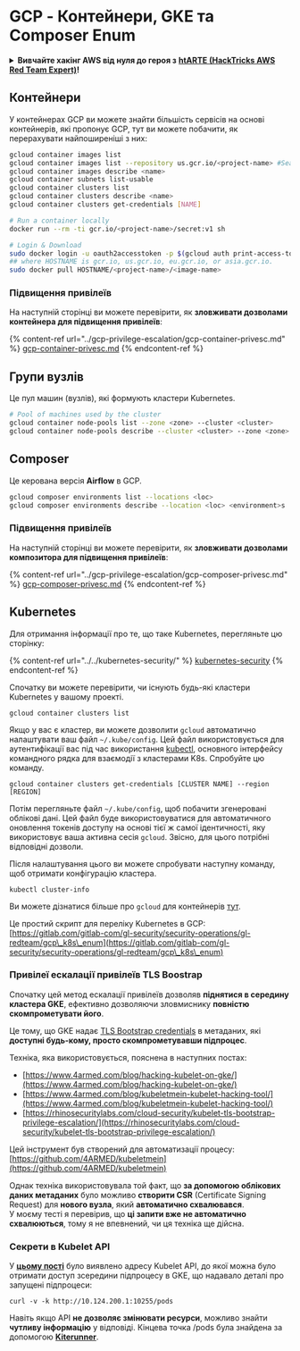 # GCP - Контейнери, GKE та Composer Enum

<details>

<summary><strong>Вивчайте хакінг AWS від нуля до героя з</strong> <a href="https://training.hacktricks.xyz/courses/arte"><strong>htARTE (HackTricks AWS Red Team Expert)</strong></a><strong>!</strong></summary>

Інші способи підтримки HackTricks:

* Якщо ви хочете побачити **рекламу вашої компанії на HackTricks** або **завантажити HackTricks у форматі PDF**, перевірте [**ПЛАНИ ПІДПИСКИ**](https://github.com/sponsors/carlospolop)!
* Отримайте [**офіційний PEASS & HackTricks мерч**](https://peass.creator-spring.com)
* Відкрийте для себе [**Сім'ю PEASS**](https://opensea.io/collection/the-peass-family), нашу колекцію ексклюзивних [**NFT**](https://opensea.io/collection/the-peass-family)
* **Приєднуйтесь до** 💬 [**групи Discord**](https://discord.gg/hRep4RUj7f) або [**групи telegram**](https://t.me/peass) або **слідкуйте** за мною на **Twitter** 🐦 [**@carlospolopm**](https://twitter.com/carlospolopm)**.**
* **Поділіться своїми хакерськими трюками, надсилайте PR до** [**HackTricks**](https://github.com/carlospolop/hacktricks) та [**HackTricks Cloud**](https://github.com/carlospolop/hacktricks-cloud) репозиторіїв GitHub.

</details>

## Контейнери

У контейнерах GCP ви можете знайти більшість сервісів на основі контейнерів, які пропонує GCP, тут ви можете побачити, як перерахувати найпоширеніші з них:
```bash
gcloud container images list
gcloud container images list --repository us.gcr.io/<project-name> #Search in other subdomains repositories
gcloud container images describe <name>
gcloud container subnets list-usable
gcloud container clusters list
gcloud container clusters describe <name>
gcloud container clusters get-credentials [NAME]

# Run a container locally
docker run --rm -ti gcr.io/<project-name>/secret:v1 sh

# Login & Download
sudo docker login -u oauth2accesstoken -p $(gcloud auth print-access-token) https://HOSTNAME
## where HOSTNAME is gcr.io, us.gcr.io, eu.gcr.io, or asia.gcr.io.
sudo docker pull HOSTNAME/<project-name>/<image-name>
```
### Підвищення привілеїв

На наступній сторінці ви можете перевірити, як **зловживати дозволами контейнера для підвищення привілеїв**:

{% content-ref url="../gcp-privilege-escalation/gcp-container-privesc.md" %}
[gcp-container-privesc.md](../gcp-privilege-escalation/gcp-container-privesc.md)
{% endcontent-ref %}

## Групи вузлів

Це пул машин (вузлів), які формують кластери Kubernetes.
```bash
# Pool of machines used by the cluster
gcloud container node-pools list --zone <zone> --cluster <cluster>
gcloud container node-pools describe --cluster <cluster> --zone <zone> <node-pool>
```
## Composer

Це керована версія **Airflow** в GCP.
```bash
gcloud composer environments list --locations <loc>
gcloud composer environments describe --location <loc> <environment>s
```
### Підвищення привілеїв

На наступній сторінці ви можете перевірити, як **зловживати дозволами композитора для підвищення привілеїв**:

{% content-ref url="../gcp-privilege-escalation/gcp-composer-privesc.md" %}
[gcp-composer-privesc.md](../gcp-privilege-escalation/gcp-composer-privesc.md)
{% endcontent-ref %}

## Kubernetes

Для отримання інформації про те, що таке Kubernetes, перегляньте цю сторінку:

{% content-ref url="../../kubernetes-security/" %}
[kubernetes-security](../../kubernetes-security/)
{% endcontent-ref %}

Спочатку ви можете перевірити, чи існують будь-які кластери Kubernetes у вашому проекті.
```
gcloud container clusters list
```
Якщо у вас є кластер, ви можете дозволити `gcloud` автоматично налаштувати ваш файл `~/.kube/config`. Цей файл використовується для аутентифікації вас під час використання [kubectl](https://kubernetes.io/docs/reference/kubectl/overview/), основного інтерфейсу командного рядка для взаємодії з кластерами K8s. Спробуйте цю команду.
```
gcloud container clusters get-credentials [CLUSTER NAME] --region [REGION]
```
Потім перегляньте файл `~/.kube/config`, щоб побачити згенеровані облікові дані. Цей файл буде використовуватися для автоматичного оновлення токенів доступу на основі тієї ж самої ідентичності, яку використовує ваша активна сесія `gcloud`. Звісно, для цього потрібні відповідні дозволи.

Після налаштування цього ви можете спробувати наступну команду, щоб отримати конфігурацію кластера.
```
kubectl cluster-info
```
Ви можете дізнатися більше про `gcloud` для контейнерів [тут](https://cloud.google.com/sdk/gcloud/reference/container/).

Це простий скрипт для переліку Kubernetes в GCP: [https://gitlab.com/gitlab-com/gl-security/security-operations/gl-redteam/gcp\_k8s\_enum](https://gitlab.com/gitlab-com/gl-security/security-operations/gl-redteam/gcp\_k8s\_enum)

### Привілеї ескалації привілеїв TLS Boostrap

Спочатку цей метод ескалації привілеїв дозволяв **піднятися в середину кластера GKE**, ефективно дозволяючи зловмиснику **повністю скомпрометувати його**.

Це тому, що GKE надає [TLS Bootstrap credentials](https://kubernetes.io/docs/reference/command-line-tools-reference/kubelet-tls-bootstrapping/) в метаданих, які **доступні будь-кому, просто скомпрометувавши підпроцес**.

Техніка, яка використовується, пояснена в наступних постах:

* [https://www.4armed.com/blog/hacking-kubelet-on-gke/](https://www.4armed.com/blog/hacking-kubelet-on-gke/)
* [https://www.4armed.com/blog/kubeletmein-kubelet-hacking-tool/](https://www.4armed.com/blog/kubeletmein-kubelet-hacking-tool/)
* [https://rhinosecuritylabs.com/cloud-security/kubelet-tls-bootstrap-privilege-escalation/](https://rhinosecuritylabs.com/cloud-security/kubelet-tls-bootstrap-privilege-escalation/)

Цей інструмент був створений для автоматизації процесу: [https://github.com/4ARMED/kubeletmein](https://github.com/4ARMED/kubeletmein)

Однак техніка використовувала той факт, що **за допомогою облікових даних метаданих** було можливо **створити CSR** (Certificate Signing Request) для **нового вузла**, який **автоматично схвалювався**.\
У моєму тесті я перевірив, що **ці запити вже не автоматично схвалюються**, тому я не впевнений, чи ця техніка ще дійсна.

### Секрети в Kubelet API <a href="#the-kubelet-api-git-secrets-redux" id="the-kubelet-api-git-secrets-redux"></a>

У [**цьому пості**](https://blog.assetnote.io/2022/05/06/cloudflare-pages-pt3/) було виявлено адресу Kubelet API, до якої можна було отримати доступ зсередини підпроцесу в GKE, що надавало деталі про запущені підпроцеси:
```
curl -v -k http://10.124.200.1:10255/pods
```
Навіть якщо API **не дозволяє змінювати ресурси**, можливо знайти **чутливу інформацію** у відповіді. Кінцева точка /pods була знайдена за допомогою [**Kiterunner**](https://github.com/assetnote/kiterunner).
